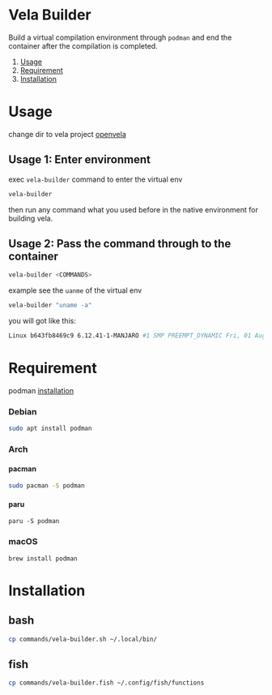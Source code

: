 # Vela Builder

Build a virtual compilation environment through `podman` and end the container after the compilation is completed.

1. [Usage](#usage)
2. [Requirement](#requirement)
3. [Installation](#installation)

# Usage

change dir to vela project [openvela](https://github.com/open-vela/)

## Usage 1: Enter environment

exec `vela-builder` command to enter the virtual env

```bash
vela-builder
```

then run any command what you used before in the native environment for building vela.

## Usage 2: Pass the command through to the container

```bash
vela-builder <COMMANDS>
```

example see the `uanme` of the virtual env

```bash
vela-builder "uname -a"
```

you will got like this:

```bash
Linux b643fb8469c9 6.12.41-1-MANJARO #1 SMP PREEMPT_DYNAMIC Fri, 01 Aug 2025 09:46:16 +0000 x86_64 x86_64 x86_64 GNU/Linux
```

# Requirement

podman [installation](https://podman.io/docs/installation)

### Debian
```bash
sudo apt install podman
```

### Arch

#### pacman
```bash
sudo pacman -S podman
```

#### paru
```
paru -S podman
```

### macOS
```
brew install podman
```

# Installation

## bash

```bash
cp commands/vela-builder.sh ~/.local/bin/
```

## fish

```bash
cp commands/vela-builder.fish ~/.config/fish/functions  
```
